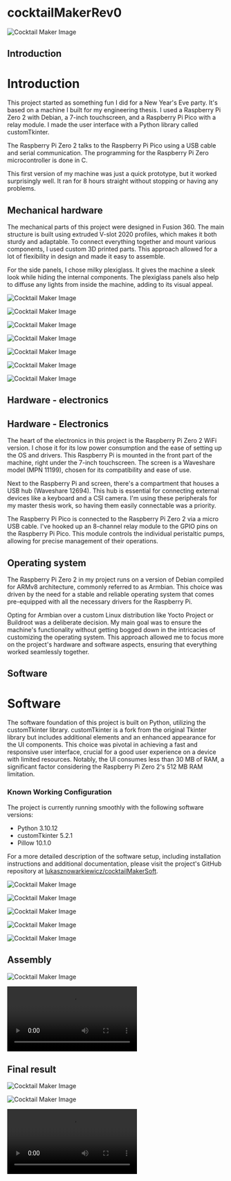 # cocktailMakerRev0

![Cocktail Maker Image](imagesAndVideos/cocktailMaker_rev_0_v4_2024-Feb-27_06-21-28PM-000_CustomizedView3338375309.png)

## Introduction

# Introduction

This project started as something fun I did for a New Year's Eve party. It's based on a machine I built for my engineering thesis. I used a Raspberry Pi Zero 2 with Debian, a 7-inch touchscreen, and a Raspberry Pi Pico with a relay module. I made the user interface with a Python library called customTkinter.

The Raspberry Pi Zero 2 talks to the Raspberry Pi Pico using a USB cable and serial communication. The programming for the Raspberry Pi Zero microcontroller is done in C. 

This first version of my machine was just a quick prototype, but it worked surprisingly well. It ran for 8 hours straight without stopping or having any problems.



## Mechanical hardware

The mechanical parts of this project were designed in Fusion 360. The main structure is built using extruded V-slot 2020 profiles, which makes it both sturdy and adaptable. To connect everything together and mount various components, I used custom 3D printed parts. This approach allowed for a lot of flexibility in design and made it easy to assemble.

For the side panels, I chose milky plexiglass. It gives the machine a sleek look while hiding the internal components. The plexiglass panels also help to diffuse any lights from inside the machine, adding to its visual appeal.


![Cocktail Maker Image](imagesAndVideos/cocktailMaker_rev_0_v4_2024-Feb-27_06-23-12PM-000_CustomizedView30551771269.png)

![Cocktail Maker Image](imagesAndVideos/cocktailMaker_rev_0_v4_2024-Feb-27_06-28-47PM-000_CustomizedView11067386643.png)

![Cocktail Maker Image](imagesAndVideos/cocktailMaker_rev_0_v4_2024-Feb-27_06-31-20PM-000_CustomizedView9157036099.png)

![Cocktail Maker Image](imagesAndVideos/cocktailMaker_rev_0_v4_2024-Feb-27_06-35-11PM-000_CustomizedView3630857271.png)

![Cocktail Maker Image](imagesAndVideos/cocktailMaker_rev_0_v4_2024-Feb-27_06-37-08PM-000_CustomizedView17110189856.png)

![Cocktail Maker Image](imagesAndVideos/cocktailMaker_rev_0_v4_2024-Feb-27_06-38-50PM-000_CustomizedView36030283032.png)

![Cocktail Maker Image](imagesAndVideos/cocktailMaker_rev_0_v4_2024-Feb-27_06-40-13PM-000_CustomizedView5954270855.png)




## Hardware - electronics

## Hardware - Electronics

The heart of the electronics in this project is the Raspberry Pi Zero 2 WiFi version. I chose it for its low power consumption and the ease of setting up the OS and drivers. This Raspberry Pi is mounted in the front part of the machine, right under the 7-inch touchscreen. The screen is a Waveshare model (MPN 11199), chosen for its compatibility and ease of use.

Next to the Raspberry Pi and screen, there's a compartment that houses a USB hub (Waveshare 12694). This hub is essential for connecting external devices like a keyboard and a CSI camera. I'm using these peripherals for my master thesis work, so having them easily connectable was a priority.

The Raspberry Pi Pico is connected to the Raspberry Pi Zero 2 via a micro USB cable. I've hooked up an 8-channel relay module to the GPIO pins on the Raspberry Pi Pico. This module controls the individual peristaltic pumps, allowing for precise management of their operations.


## Operating system

The Raspberry Pi Zero 2 in my project runs on a version of Debian compiled for ARMv8 architecture, commonly referred to as Armbian. This choice was driven by the need for a stable and reliable operating system that comes pre-equipped with all the necessary drivers for the Raspberry Pi. 

Opting for Armbian over a custom Linux distribution like Yocto Project or Buildroot was a deliberate decision. My main goal was to ensure the machine's functionality without getting bogged down in the intricacies of customizing the operating system. This approach allowed me to focus more on the project's hardware and software aspects, ensuring that everything worked seamlessly together.


## Software

# Software

The software foundation of this project is built on Python, utilizing the customTkinter library. customTkinter is a fork from the original Tkinter library but includes additional elements and an enhanced appearance for the UI components. This choice was pivotal in achieving a fast and responsive user interface, crucial for a good user experience on a device with limited resources. Notably, the UI consumes less than 30 MB of RAM, a significant factor considering the Raspberry Pi Zero 2's 512 MB RAM limitation.

### Known Working Configuration
The project is currently running smoothly with the following software versions:
- Python 3.10.12
- customTkinter 5.2.1
- Pillow 10.1.0

For a more detailed description of the software setup, including installation instructions and additional documentation, please visit the project's GitHub repository at [lukasznowarkiewicz/cocktailMakerSoft](https://github.com/lukasznowarkiewicz/cocktailMakerSoft).


![Cocktail Maker Image](imagesAndVideos/cocktailMakerDashboard_main_screen.png)

![Cocktail Maker Image](imagesAndVideos/cocktailMakerDashboard_cosopolitan.png)

![Cocktail Maker Image](imagesAndVideos/cocktailMakerDashboard_sex_on_the_beach.png)

![Cocktail Maker Image](imagesAndVideos/cocktailMakerDashboard_sex_on_the_beach_preparing.png)

![Cocktail Maker Image](imagesAndVideos/cocktailMakerDashboard_settings.png)



## Assembly



![Cocktail Maker Image](imagesAndVideos/IMG_7726.jpeg)

![Cocktail Maker Image](imagesAndVideos/IMG_7727.MOV)



## Final result

![Cocktail Maker Image](imagesAndVideos/IMG_7754.jpeg)

![Cocktail Maker Image](imagesAndVideos/IMG_7755.jpeg)

![Cocktail Maker Image](imagesAndVideos/IMG_7731.MOV)


